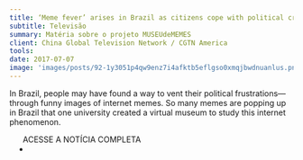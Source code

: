 ```yaml
---
title: ‘Meme fever’ arises in Brazil as citizens cope with political crisis
subtitle: Televisão
summary: Matéria sobre o projeto MUSEUdeMEMES
client: China Global Television Network / CGTN America
tools: 
date: 2017-07-07
image: 'images/posts/92-1y3051p4qw9enz7i4afktb5eflgso0xmqjbwdnuanlus.png'
---
```


In Brazil, people may have found a way to vent their political frustrations—through funny images of internet memes. So many memes are popping up in Brazil that one university created a virtual museum to study this internet phenomenon.

<div class="post__share"><ul class="share__list list-reset">ACESSE A NOTÍCIA COMPLETA<li class="share__item" style="margin-left: 10px"><a class="share__link share__facebook" style="background: #fa5657" href="https://america.cgtn.com/2017/07/07/meme-fever-arises-in-brazil-as-citizens-cope-with-political-crisis 
onclick=window.open(this.href, 'pop-up', 'left=20,top=20,width=500,height=500,toolbar=1,resizable=0'); return false;" title="Link" rel="nofollow"><i class="fa-solid fa-link"></i></a></li></ul></div>
<!-- <div class="gallery-box"><div class="gallery"><img src="/clipping/images/example-1.jpg" loading="lazy" alt="Project"><img src="/clipping/images/example-2.jpg" loading="lazy" alt="Project"></div><em>Gallery / <a href="https://www.freepik.com/" target="_blank">Freepic</a></em></div> -->